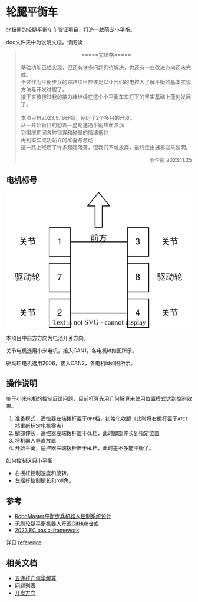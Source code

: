 # 轮腿平衡车
北极熊的轮腿平衡车车验证项目，打造一款萌宠小平衡。

doc文件夹中为说明文档，请阅读

> <p align=center>=====完结咯=====</p>
> 基础功能已经实现，但还有许多问题仍待解决，也还有一些改进方向还未完成。<br>
> 不过作为平衡步兵的领路项目应该足以让我们的电控人了解平衡的基本实现方法与开发过程了。<br>
> 接下来该接过我的接力棒继续在这个小平衡车车打下的坚实基础上蓬勃发展了。<br><br>
> 本项目自2023.9.19开始，经历了2个多月的开发。<br>
> 从一开始盲目的想着一星期速通平衡热血澎湃<br>
> 到国庆期间各种错误和碰壁的情绪低谷<br>
> 再到实车成功站立的欣喜与激动<br>
> 这一路上经历了许多起起落落，但我们不曾放弃，最终走出迷雾迎来黎明。
> <p align=right>小企鹅 2023.11.25</p>

## 电机标号

![motor_id](./doc/.pic/motor_id.svg)<br>

本项目中前方方向为电池开关方向。

关节电机选用小米电机，接入CAN1，各电机id如图所示。

驱动轮电机选用2006，接入CAN2，各电机id如图所示。


## 操作说明
鉴于小米电机的控制反馈问题，目前打算先用几何解算来使用位置模式达到控制效果。
1. 准备模式，遥控器左端拨杆置于`OFF`档，初始化收腿（此时将右拨杆置于`ATII`裆重新标定电机零点）
2. 腿部伸长，遥控器左端拨杆置于`CL`档，此时腿部伸长到指定位置
3. 将机器人竖直放置
4. 开始平衡，遥控器左端拨杆置于`HL`档，此时差不多能平衡了。

如何控制这只小平衡：
- 右摇杆控制速度和旋转。
- 左摇杆控制腿长和roll角。

## 参考
- [RoboMaster平衡步兵机器人控制系统设计](https://zhuanlan.zhihu.com/p/563048952)
- [无刷轮腿平衡机器人开源GitHub仓库](https://github.com/Skythinker616/foc-wheel-legged-robot/tree/master)
- [2023 EC basic-framework](https://gitee.com/hnuyuelurm/balance_chassis)

详见 [reference](./doc/reference.md)

## 相关文档
- [五连杆几何学解算](./doc/五连杆几何学解算.md)
- [问题列表](./doc/问题列表.md)
- [开发方向](./doc/开发方向.md)